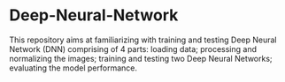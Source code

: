 # Deep-Neural-Network
This repository aims at familiarizing with training and testing Deep Neural Network (DNN) comprising of 4 parts: loading data; processing and normalizing the images; training and testing two Deep Neural Networks; evaluating the model performance. 
